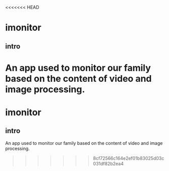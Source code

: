 <<<<<<< HEAD
# imonitor
## intro
 An app used to monitor our family based on the content of video and image processing.
=======
# imonitor
## intro
 An app used to monitor our family based on the content of video and image processing.
>>>>>>> 8cf72566c164e2ef01b83025d03c031df82b2ea4

